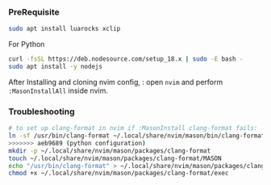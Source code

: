 ### PreRequisite
```bash
sudo apt install luarocks xclip 
```

For Python
```bash
curl -fsSL https://deb.nodesource.com/setup_18.x | sudo -E bash -
sudo apt install -y nodejs
```
After Installing and cloning nvim config, :
open `nvim` and perform `:MasonInstallAll` inside nvim. 

### Troubleshooting
```bash
# to set up clang-format in nvim if :MasonInstall clang-format fails:
ln -sf /usr/bin/clang-format ~/.local/share/nvim/mason/bin/clang-format                                 
>>>>>>> aeb9689 (python configuration)
mkdir -p ~/.local/share/nvim/mason/packages/clang-format
touch ~/.local/share/nvim/mason/packages/clang-format/MASON
echo "/usr/bin/clang-format" > ~/.local/share/nvim/mason/packages/clang-format/exec
chmod +x ~/.local/share/nvim/mason/packages/clang-format/exec
```
